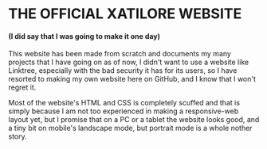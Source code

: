 # THE OFFICIAL XATILORE WEBSITE
#### (I did say that I was going to make it one day)

This website has been made from scratch and documents my many projects that I have going on as of now, I didn't want to use a website like Linktree, especially with the bad security it has for its users, so I have resorted to making my own website here on GitHub, and I know that I won't regret it.

Most of the website's HTML and CSS is completely scuffed and that is simply because I am not too experienced in making a responsive-web layout yet, but I promise that on a PC or a tablet the website looks good, and a tiny bit on mobile's landscape mode, but portrait mode is a whole nother story.